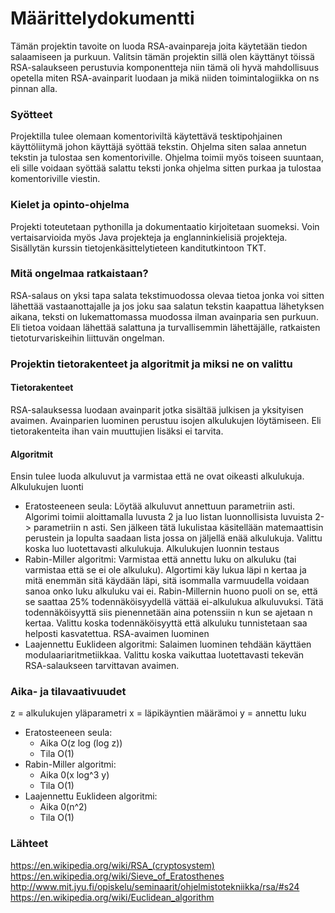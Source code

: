 # Määrittelydokumentti

Tämän projektin tavoite on luoda RSA-avainpareja joita käytetään tiedon salaamiseen ja purkuun. Valitsin tämän projektin sillä olen käyttänyt töissä RSA-salaukseen perustuvia komponentteja niin tämä oli hyvä mahdollisuus opetella miten RSA-avainparit luodaan ja mikä niiden toimintalogiikka on ns pinnan alla.

### Syötteet
Projektilla tulee olemaan komentoriviltä käytettävä tesktipohjainen käyttöliitymä johon käyttäjä syöttää tekstin. Ohjelma siten salaa annetun tekstin ja tulostaa sen komentoriville.
Ohjelma toimii myös toiseen suuntaan, eli sille voidaan syöttää salattu teksti jonka ohjelma sitten purkaa ja tulostaa komentoriville viestin.

### Kielet ja opinto-ohjelma
Projekti toteutetaan pythonilla ja dokumentaatio kirjoitetaan suomeksi. Voin vertaisarvioida myös Java projekteja ja englanninkielisiä projekteja.
Sisällytän kurssin tietojenkäsittelytieteen kanditutkintoon TKT.

### Mitä ongelmaa ratkaistaan?
RSA-salaus on yksi tapa salata tekstimuodossa olevaa tietoa jonka voi sitten lähettää vastaanottajalle ja jos joku saa salatun tekstin kaapattua lähetyksen aikana, teksti on lukemattomassa muodossa ilman avainparia sen purkuun.
Eli tietoa voidaan lähettää salattuna ja turvallisemmin lähettäjälle, ratkaisten tietoturvariskeihin liittuvän ongelman.

### Projektin tietorakenteet ja algoritmit ja miksi ne on valittu
#### Tietorakenteet
RSA-salauksessa luodaan avainparit jotka sisältää julkisen ja yksityisen avaimen. Avainparien luominen perustuu isojen alkulukujen löytämiseen. Eli tietorakenteita ihan vain muuttujien lisäksi ei tarvita.

#### Algoritmit
Ensin tulee luoda alkuluvut ja varmistaa että ne ovat oikeasti alkulukuja.
Alkulukujen luonti
  * Eratosteeneen seula: Löytää alkuluvut annettuun parametriin asti. Algorimi toimii aloittamalla luvusta 2 ja luo listan luonnollisista luvuista 2-> parametriin n asti. Sen jälkeen tätä lukulistaa käsitellään matemaattisin perustein ja lopulta saadaan lista jossa on jäljellä enää alkulukuja. Valittu koska luo luotettavasti alkulukuja.
Alkulukujen luonnin testaus
 * Rabin-Miller algoritmi: Varmistaa että annettu luku on alkuluku (tai varmistaa että se ei ole alkuluku). Algortimi käy lukua läpi n kertaa ja mitä enemmän sitä käydään läpi, sitä isommalla varmuudella voidaan sanoa onko luku alkuluku vai ei. Rabin-Millernin huono puoli on se, että se saattaa 25% todennäköisyydellä vättää ei-alkulukua alkuluvuksi. Tätä todennäköisyyttä siis pienennetään aina potenssiin n kun se ajetaan n kertaa. Valittu koska todennäköisyyttä että alkuluku tunnistetaan saa helposti kasvatettua.
RSA-avaimen luominen
  * Laajennettu Euklideen algoritmi: Salaimen luominen tehdään käyttäen modulaariaritmetiikkaa. Valittu koska vaikuttaa luotettavasti tekevän RSA-salaukseen tarvittavan avaimen.

### Aika- ja tilavaativuudet
z = alkulukujen yläparametri
x = läpikäyntien määrämoi
y = annettu luku
  * Eratosteeneen seula:
      - Aika O(z log (log z))
      - Tila O(1)
  * Rabin-Miller algoritmi:
      - Aika 0(x log^3 y)
      - Tila O(1)
  * Laajennettu Euklideen algoritmi:
      - Aika 0(n^2)
      - Tila O(1)

### Lähteet
https://en.wikipedia.org/wiki/RSA_(cryptosystem)
https://en.wikipedia.org/wiki/Sieve_of_Eratosthenes
http://www.mit.jyu.fi/opiskelu/seminaarit/ohjelmistotekniikka/rsa/#s24
https://en.wikipedia.org/wiki/Euclidean_algorithm
